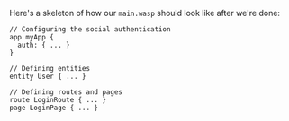 Here's a skeleton of how our `main.wasp` should look like after we're done:

```wasp title="main.wasp"
// Configuring the social authentication
app myApp {
  auth: { ... }
}

// Defining entities
entity User { ... }

// Defining routes and pages
route LoginRoute { ... }
page LoginPage { ... }
```
